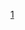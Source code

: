 [1](https://ddiagilevv.github.io/sa/math/pages/m-testttt/множество%20мандельброта%201cb40e1cc3bf808a8507c632ed233863.html
)